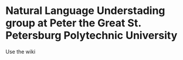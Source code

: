 # Natural Language Understading group at Peter the Great St. Petersburg Polytechnic University

Use the wiki
